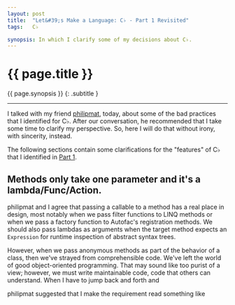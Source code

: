```yaml
---
layout: post
title:  "Let&#39;s Make a Language: C♭ - Part 1 Revisited"
tags:   C♭

synopsis: In which I clarify some of my decisions about C♭.
---
```


# {{ page.title }}

{{ page.synopsis }}
{: .subtitle }

-----

I talked with my friend [philipmat](http://philipm.at/), today, about some of
the bad practices that I identified for C♭. After our conversation, he
recommended that I take some time to clarify my perspective. So, here I will
do that without irony, with sincerity, instead.

The following sections contain some clarifications for the "features" of C♭
that I identified in [Part 1](/2011/12/12/ramble.html).

## Methods only take one parameter and it's a lambda/Func/Action.
philipmat and I agree that passing a callable to a method has a real place in
design, most notably when we pass filter functions to LINQ methods or when we
pass a factory function to Autofac's registration methods. We should also pass
lambdas as arguments when the target method expects an `Expression` for
runtime inspection of abstract syntax trees.

However, when we pass anonymous methods as part of the behavior of a class,
then we've strayed from comprehensible code. We've left the world of good
object-oriented programming. That may sound like too purist of a view;
however, we must write maintainable code, code that others can understand.
When I have to jump back and forth and 

philipmat suggested that I make the requirement read something like